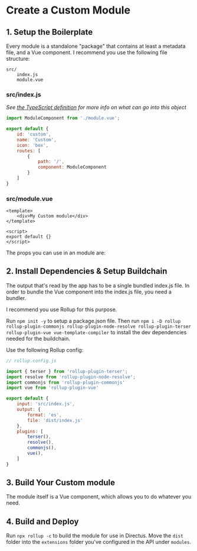 # Create a Custom Module

## 1. Setup the Boilerplate

Every module is a standalone "package" that contains at least a metadata file, and a Vue component. I recommend you use the following file structure:

```
src/
	index.js
	module.vue
```

### src/index.js

_See [the TypeScript definition](https://github.com/directus/next/blob/20355fee5eba514dd75565f60269311187010c66/app/src/modules/types.ts#L6-L17) for more info on what can go into this object_

```js
import ModuleComponent from './module.vue';

export default {
    id: 'custom',
    name: 'Custom',
	icon: 'box',
	routes: [
		{
			path: '/',
			component: ModuleComponent
		}
	]
}
```

### src/module.vue

```vue
<template>
    <div>My Custom module</div>
</template>

<script>
export default {}
</script>
```

The props you can use in an module are:


## 2. Install Dependencies & Setup Buildchain

The output that's read by the app has to be a single bundled index.js file. In order to bundle the Vue component into the index.js file, you need a bundler.

I recommend you use Rollup for this purpose.

Run `npm init -y` to setup a package.json file. Then run `npm i -D rollup rollup-plugin-commonjs rollup-plugin-node-resolve rollup-plugin-terser rollup-plugin-vue vue-template-compiler` to install the dev dependencies needed for the buildchain.

Use the following Rollup config:

```js
// rollup.config.js

import { terser } from 'rollup-plugin-terser';
import resolve from 'rollup-plugin-node-resolve';
import commonjs from 'rollup-plugin-commonjs'
import vue from 'rollup-plugin-vue'

export default {
    input: 'src/index.js',
    output: {
        format: 'es',
        file: 'dist/index.js'
    },
    plugins: [
        terser(),
        resolve(),
        commonjs(),
        vue(),
    ]
}
```

## 3. Build Your Custom module

The module itself is a Vue component, which allows you to do whatever you need.

## 4. Build and Deploy

Run `npx rollup -c` to build the module for use in Directus. Move the `dist` folder into the `extensions` folder you've configured in the API under `modules`.
